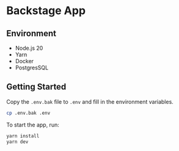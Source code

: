 # Backstage App

## Environment

- Node.js 20
- Yarn
- Docker
- PostgresSQL

## Getting Started

Copy the `.env.bak` file to `.env` and fill in the environment variables.

```sh
cp .env.bak .env
```

To start the app, run:

```sh
yarn install
yarn dev
```
